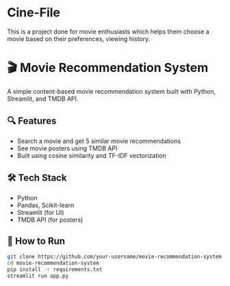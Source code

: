 # Cine-File
This is a project done for movie enthusiasts which helps them choose a movie based on their preferences, viewing history.
# 🎬 Movie Recommendation System

A simple content-based movie recommendation system built with Python, Streamlit, and TMDB API.

## 🔍 Features

- Search a movie and get 5 similar movie recommendations
- See movie posters using TMDB API
- Built using cosine similarity and TF-IDF vectorization

## 🛠️ Tech Stack

- Python
- Pandas, Scikit-learn
- Streamlit (for UI)
- TMDB API (for posters)

## 🚀 How to Run

```bash
git clone https://github.com/your-username/movie-recommendation-system.git
cd movie-recommendation-system
pip install -r requirements.txt
streamlit run app.py
